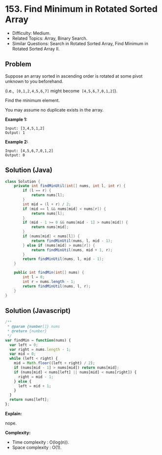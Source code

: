 # 153. Find Minimum in Rotated Sorted Array

- Difficulty: Medium.
- Related Topics: Array, Binary Search.
- Similar Questions: Search in Rotated Sorted Array, Find Minimum in Rotated Sorted Array II.

## Problem

Suppose an array sorted in ascending order is rotated at some pivot unknown to you beforehand.

(i.e.,  ```[0,1,2,4,5,6,7]``` might become  ```[4,5,6,7,0,1,2]```).

Find the minimum element.

You may assume no duplicate exists in the array.

**Example 1:**

```
Input: [3,4,5,1,2] 
Output: 1
```

**Example 2:**

```
Input: [4,5,6,7,0,1,2]
Output: 0
```

## Solution (Java)
```java
class Solution {
    private int findMinUtil(int[] nums, int l, int r) {
        if (l == r) {
            return nums[l];
        }
        int mid = (l + r) / 2;
        if (mid == l && nums[mid] < nums[r]) {
            return nums[l];
        }
        if (mid - 1 >= 0 && nums[mid - 1] > nums[mid]) {
            return nums[mid];
        }
        if (nums[mid] < nums[l]) {
            return findMinUtil(nums, l, mid - 1);
        } else if (nums[mid] > nums[r]) {
            return findMinUtil(nums, mid + 1, r);
        }
        return findMinUtil(nums, l, mid - 1);
    }

    public int findMin(int[] nums) {
        int l = 0;
        int r = nums.length - 1;
        return findMinUtil(nums, l, r);
    }
}
```

## Solution (Javascript)

```javascript
/**
 * @param {number[]} nums
 * @return {number}
 */
var findMin = function(nums) {
  var left = 0;
  var right = nums.length - 1;
  var mid = 0;
  while (left < right) {
    mid = Math.floor((left + right) / 2);
    if (nums[mid - 1] > nums[mid]) return nums[mid];
    if (nums[mid] < nums[left] || nums[mid] < nums[right]) {
      right = mid - 1;
    } else {
      left = mid + 1;
    }
  }
  return nums[left];
};
```

**Explain:**

nope.

**Complexity:**

* Time complexity : O(log(n)).
* Space complexity : O(1).
